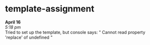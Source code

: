 # template-assignment

<b>April 16</b></br>
<i>5:18 pm</i></br>
Tried to set up the template, but console says: 
  " Cannot read property 'replace' of undefined "
  
